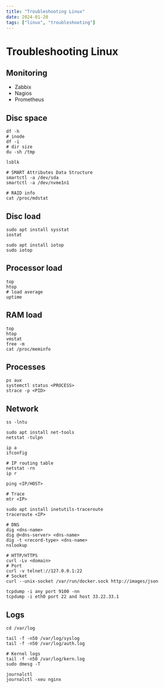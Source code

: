 ```yaml
---
title: "Troubleshooting Linux"
date: 2024-01-20
tags: ["linux", "troubleshooting"]
---
```



# Troubleshooting Linux

## Monitoring
- Zabbix
- Nagios
- Prometheus

## Disc space
~~~shell
df -h
# inode
df -i
# dir size
du -sh /tmp

lsblk

# SMART Attributes Data Structure
smartctl -a /dev/sda
smartctl -a /dev/nvme1n1

# RAID info
cat /proc/mdstat
~~~

## Disc load
~~~shell
sudo apt install sysstat
iostat

sudo apt install iotop
sudo iotop
~~~

## Processor load
~~~shell
top
htop
# load average
uptime
~~~

## RAM load
~~~shell
top
htop
vmstat
free -m
cat /proc/meminfo
~~~

## Processes
~~~shell
ps aux
systemctl status <PROCESS>
strace -p <PID>
~~~

## Network
~~~shell
ss -lntu

sudo apt install net-tools
netstat -tulpn

ip a
ifconfig

# IP routing table
netstat -rn
ip r

ping <IP/HOST>

# Trace
mtr <IP>

sudo apt install inetutils-traceroute
traceroute <IP>

# DNS
dig <dns-name>
dig @<dns-server> <dns-name>
dig -t <record-type> <dns-name>
nslookup

# HTTP/HTTPS
curl -Lv <domain>
# Port
curl -v telnet://127.0.0.1:22
# Socket
curl --unix-socket /var/run/docker.sock http://images/json

tcpdump -i any port 9100 -nn
tcpdump -i eth0 port 22 and host 33.22.33.1
~~~

## Logs
~~~shell
cd /var/log

tail -f -n50 /var/log/syslog
tail -f -n50 /var/log/auth.log

# Kernel logs
tail -f -n50 /var/log/kern.log
sudo dmesg -T

journalctl
journalctl -xeu nginx
~~~
